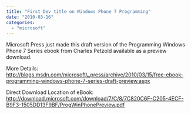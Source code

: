 ```yaml
---
title: "First Dev title on Windows Phone 7 Programming"
date: "2010-03-16"
categories: 
  - "microsoft"
---
```


Microsoft Press just made this draft version of the Programming Windows Phone 7 Series ebook from Charles Petzold available as a preview download.  
  
More Details:  
http://blogs.msdn.com/microsoft\_press/archive/2010/03/15/free-ebook-programming-windows-phone-7-series-draft-preview.aspx  
  
  
Direct Download Location of eBook:    http://download.microsoft.com/download/7/C/8/7C820C6F-C205-4ECF-B9F3-1505DD13F9BF/ProgWinPhonePreview.pdf
